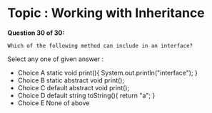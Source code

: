 Topic : Working with Inheritance
================================
**Question 30 of 30:**
```
Which of the following method can include in an interface? 

```

Select any one of given answer :
- Choice A static void print(){ System.out.println("interface"); }
- Choice B static abstract void print();
- Choice C default abstract void print();
- Choice D default string toString(){ return "a"; }
- Choice E None of above

